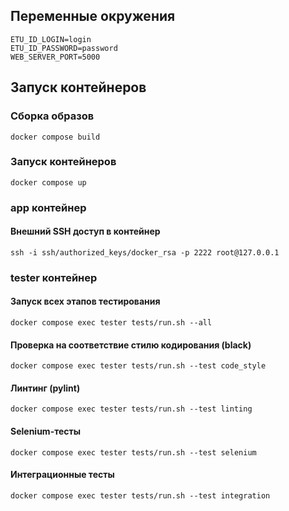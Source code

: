 ## Переменные окружения
```
ETU_ID_LOGIN=login
ETU_ID_PASSWORD=password
WEB_SERVER_PORT=5000
```

## Запуск контейнеров


### Сборка образов
```shell
docker compose build
```

### Запуск контейнеров
```shell
docker compose up
```

### app контейнер

#### Внешний SSH доступ в контейнер
```shell
ssh -i ssh/authorized_keys/docker_rsa -p 2222 root@127.0.0.1
```

### tester контейнер

#### Запуск всех этапов тестирования
```shell
docker compose exec tester tests/run.sh --all
```

#### Проверка на соответствие стилю кодирования (black)
```shell
docker compose exec tester tests/run.sh --test code_style
```

#### Линтинг (pylint)
```shell
docker compose exec tester tests/run.sh --test linting
```

#### Selenium-тесты
```shell
docker compose exec tester tests/run.sh --test selenium
```

#### Интеграционные тесты
```shell
docker compose exec tester tests/run.sh --test integration
```

